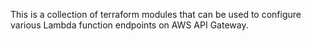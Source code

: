 This is a collection of terraform modules that can be used to configure various Lambda function endpoints on AWS API Gateway.
